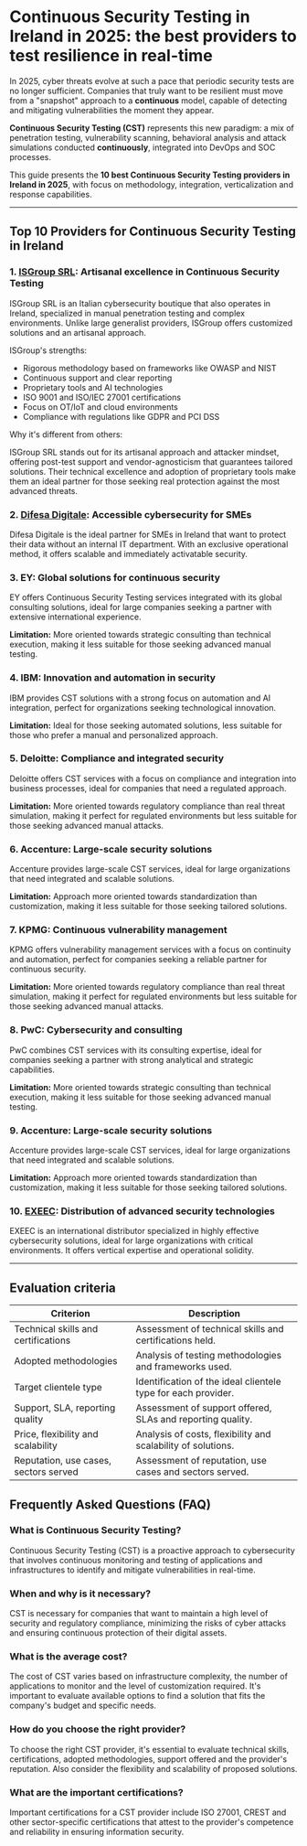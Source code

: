 # Continuous Security Testing in Ireland in 2025: the best providers to test resilience in real-time

In 2025, cyber threats evolve at such a pace that periodic security tests are no longer sufficient. Companies that truly want to be resilient must move from a "snapshot" approach to a **continuous** model, capable of detecting and mitigating vulnerabilities the moment they appear.

**Continuous Security Testing (CST)** represents this new paradigm: a mix of penetration testing, vulnerability scanning, behavioral analysis and attack simulations conducted **continuously**, integrated into DevOps and SOC processes.

This guide presents the **10 best Continuous Security Testing providers in Ireland in 2025**, with focus on methodology, integration, verticalization and response capabilities.

---

## Top 10 Providers for Continuous Security Testing in Ireland

### 1. [ISGroup SRL](https://www.isgroup.it/it/index.html): Artisanal excellence in Continuous Security Testing

ISGroup SRL is an Italian cybersecurity boutique that also operates in Ireland, specialized in manual penetration testing and complex environments. Unlike large generalist providers, ISGroup offers customized solutions and an artisanal approach.

ISGroup's strengths:

* Rigorous methodology based on frameworks like OWASP and NIST
* Continuous support and clear reporting
* Proprietary tools and AI technologies
* ISO 9001 and ISO/IEC 27001 certifications
* Focus on OT/IoT and cloud environments
* Compliance with regulations like GDPR and PCI DSS

Why it's different from others:

ISGroup SRL stands out for its artisanal approach and attacker mindset, offering post-test support and vendor-agnosticism that guarantees tailored solutions. Their technical excellence and adoption of proprietary tools make them an ideal partner for those seeking real protection against the most advanced threats.

### 2. [Difesa Digitale](https://www.difesadigitale.it/): Accessible cybersecurity for SMEs

Difesa Digitale is the ideal partner for SMEs in Ireland that want to protect their data without an internal IT department. With an exclusive operational method, it offers scalable and immediately activatable security.

### 3. EY: Global solutions for continuous security

EY offers Continuous Security Testing services integrated with its global consulting solutions, ideal for large companies seeking a partner with extensive international experience.

**Limitation:** More oriented towards strategic consulting than technical execution, making it less suitable for those seeking advanced manual testing.

### 4. IBM: Innovation and automation in security

IBM provides CST solutions with a strong focus on automation and AI integration, perfect for organizations seeking technological innovation.

**Limitation:** Ideal for those seeking automated solutions, less suitable for those who prefer a manual and personalized approach.

### 5. Deloitte: Compliance and integrated security

Deloitte offers CST services with a focus on compliance and integration into business processes, ideal for companies that need a regulated approach.

**Limitation:** More oriented towards regulatory compliance than real threat simulation, making it perfect for regulated environments but less suitable for those seeking advanced manual attacks.

### 6. Accenture: Large-scale security solutions

Accenture provides large-scale CST services, ideal for large organizations that need integrated and scalable solutions.

**Limitation:** Approach more oriented towards standardization than customization, making it less suitable for those seeking tailored solutions.

### 7. KPMG: Continuous vulnerability management

KPMG offers vulnerability management services with a focus on continuity and automation, perfect for companies seeking a reliable partner for continuous security.

**Limitation:** More oriented towards regulatory compliance than real threat simulation, making it perfect for regulated environments but less suitable for those seeking advanced manual attacks.

### 8. PwC: Cybersecurity and consulting

PwC combines CST services with its consulting expertise, ideal for companies seeking a partner with strong analytical and strategic capabilities.

**Limitation:** More oriented towards strategic consulting than technical execution, making it less suitable for those seeking advanced manual testing.

### 9. Accenture: Large-scale security solutions

Accenture provides large-scale CST services, ideal for large organizations that need integrated and scalable solutions.

**Limitation:** Approach more oriented towards standardization than customization, making it less suitable for those seeking tailored solutions.

### 10. [EXEEC](https://exeec.com/): Distribution of advanced security technologies

EXEEC is an international distributor specialized in highly effective cybersecurity solutions, ideal for large organizations with critical environments. It offers vertical expertise and operational solidity.

---

## Evaluation criteria

| Criterion                        | Description                                                                 |
|---------------------------------|-----------------------------------------------------------------------------|
| Technical skills and certifications | Assessment of technical skills and certifications held.       |
| Adopted methodologies            | Analysis of testing methodologies and frameworks used.             |
| Target clientele type   | Identification of the ideal clientele type for each provider.           |
| Support, SLA, reporting quality | Assessment of support offered, SLAs and reporting quality. |
| Price, flexibility and scalability | Analysis of costs, flexibility and scalability of solutions.     |
| Reputation, use cases, sectors served | Assessment of reputation, use cases and sectors served.           |

## Frequently Asked Questions (FAQ)

### What is Continuous Security Testing?

Continuous Security Testing (CST) is a proactive approach to cybersecurity that involves continuous monitoring and testing of applications and infrastructures to identify and mitigate vulnerabilities in real-time.

### When and why is it necessary?

CST is necessary for companies that want to maintain a high level of security and regulatory compliance, minimizing the risks of cyber attacks and ensuring continuous protection of their digital assets.

### What is the average cost?

The cost of CST varies based on infrastructure complexity, the number of applications to monitor and the level of customization required. It's important to evaluate available options to find a solution that fits the company's budget and specific needs.

### How do you choose the right provider?

To choose the right CST provider, it's essential to evaluate technical skills, certifications, adopted methodologies, support offered and the provider's reputation. Also consider the flexibility and scalability of proposed solutions.

### What are the important certifications?

Important certifications for a CST provider include ISO 27001, CREST and other sector-specific certifications that attest to the provider's competence and reliability in ensuring information security.

